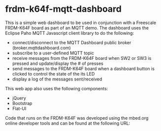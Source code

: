 # frdm-k64f-mqtt-dashboard

This is a simple web dashboard to be used in conjunction with a Freescale FRDM-K64F board as part of an MQTT demo. The dashboard uses the Eclipse Paho MQTT Javascript client library to do the following:

  - connect/disconnect to the MQTT Dashboard public broker (broker.mqttdashboard.com)
  - subscribe to a user-defined MQTT topic
  - receive messages from the FRDM-K64F board when SW2 or SW3 is pressed and update/display the # of presses
  - send messages to the FRDM-K64F board when a dashboard button is clicked to control the state of the its LED
  - display a log of the messages sent/received

This web app also uses the following components:
  - jQuery
  - Bootstrap
  - Flat-UI

Code that runs on the FRDM-K64F was developed using the mbed.org online developer tools and can be found at the following URL:

  
